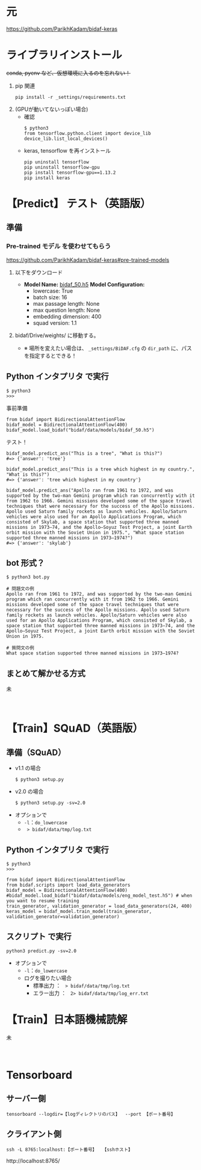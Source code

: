 # 元
https://github.com/ParikhKadam/bidaf-keras

# ライブラリインストール
~~conda, pyenv など、仮想環境に入るのを忘れない！~~

1. pip 関連
    ```
    pip install -r _settings/requirements.txt  
    ```
2. (GPUが動いてないっぽい場合)
   - 確認
        ```
        $ python3
        from tensorflow.python.client import device_lib
        device_lib.list_local_devices()
        ```
   - keras, tensorflow を再インストール
        ```
        pip uninstall tensorflow
        pip uninstall tensorflow-gpu
        pip install tensorflow-gpu==1.13.2
        pip install keras 
        ```



# 【Predict】 テスト（英語版）
## 準備
### Pre-trained モデル を使わせてもらう
https://github.com/ParikhKadam/bidaf-keras#pre-trained-models
1. 以下をダウンロード
   - **Model Name:** [bidaf_50.h5](https://drive.google.com/open?id=10C56f1DSkWbkBBhokJ9szXM44P9T-KfW)
     **Model Configuration:**
       - lowercase: True
       - batch size: 16
       - max passage length: None
       - max question length: None
       - embedding dimension: 400
       - squad version: 1.1

2. bidaf/Drive/weights/ に移動する。
   - ※ 場所を変えたい場合は、
      `_settings/BiDAF.cfg` の `dir_path` に、パスを指定するとできる！


## Python インタプリタ で実行
```
$ python3
>>>
```
事前準備
```
from bidaf import BidirectionalAttentionFlow
bidaf_model = BidirectionalAttentionFlow(400)
bidaf_model.load_bidaf("bidaf/data/models/bidaf_50.h5")
```
テスト！
```
bidaf_model.predict_ans("This is a tree", "What is this?")
#=> {'answer': 'tree'}

bidaf_model.predict_ans("This is a tree which highest in my country.", "What is this?")
#=> {'answer': 'tree which highest in my country'}

bidaf_model.predict_ans("Apollo ran from 1961 to 1972, and was supported by the two-man Gemini program which ran concurrently with it from 1962 to 1966. Gemini missions developed some of the space travel techniques that were necessary for the success of the Apollo missions. Apollo used Saturn family rockets as launch vehicles. Apollo/Saturn vehicles were also used for an Apollo Applications Program, which consisted of Skylab, a space station that supported three manned missions in 1973–74, and the Apollo–Soyuz Test Project, a joint Earth orbit mission with the Soviet Union in 1975.", "What space station supported three manned missions in 1973–1974?")
#=> {'answer': 'skylab'}
```

## bot 形式？
```
$ python3 bot.py

# 問題文の例
Apollo ran from 1961 to 1972, and was supported by the two-man Gemini program which ran concurrently with it from 1962 to 1966. Gemini missions developed some of the space travel techniques that were necessary for the success of the Apollo missions. Apollo used Saturn family rockets as launch vehicles. Apollo/Saturn vehicles were also used for an Apollo Applications Program, which consisted of Skylab, a space station that supported three manned missions in 1973–74, and the Apollo–Soyuz Test Project, a joint Earth orbit mission with the Soviet Union in 1975.

# 質問文の例
What space station supported three manned missions in 1973–1974?
```

## まとめて解かせる方式
未

　


# 【Train】SQuAD（英語版）
## 準備（SQuAD）
- v1.1 の場合
  ```
  $ python3 setup.py
  ```
- v2.0 の場合
  ```
  $ python3 setup.py -sv=2.0
  ```
- オプションで
  - `-l`：`do_lowercase`
  - ` > bidaf/data/tmp/log.txt`

## Python インタプリタ で実行
```
$ python3
>>>
```
```
from bidaf import BidirectionalAttentionFlow
from bidaf.scripts import load_data_generators
bidaf_model = BidirectionalAttentionFlow(400)
#bidaf_model.load_bidaf("bidaf/data/models/eng_model_test.h5") # when you want to resume training
train_generator, validation_generator = load_data_generators(24, 400)
keras_model = bidaf_model.train_model(train_generator, validation_generator=validation_generator)
```

## スクリプト で実行
```
python3 predict.py -sv=2.0
```
- オプションで
  - `-l`：`do_lowercase`
  - ログを撮りたい場合
    - 標準出力 ： ` > bidaf/data/tmp/log.txt`
    - エラー出力 ： ` 2> bidaf/data/tmp/log_err.txt`


# 【Train】日本語機械読解
未

　

# Tensorboard
## サーバー側
```
tensorboard --logdir=【logディレクトリのパス】  --port 【ポート番号】
```
## クライアント側
```
ssh -L 8765:localhost:【ポート番号】  【sshホスト】
```
http://localhost:8765/

